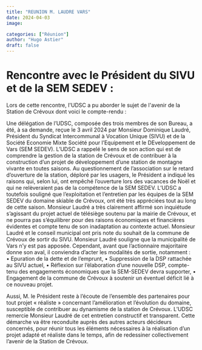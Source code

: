```yaml
---
title: "REUNION M. LAUDRE VARS"
date: 2024-04-03
image: 

categories: ["Réunion"]
author: "Hugo Astier"
draft: false
---
```


# Rencontre avec le Président du SIVU et de la SEM SEDEV :

Lors de cette rencontre, l'UDSC a pu aborder le sujet de l'avenir de la Station de Crévoux dont voici le compte-rendu :

Une délégation de l’UDSC, composée des trois membres de son Bureau, a été, à sa demande, reçue le 3 avril 2024 par Monsieur Dominique Laudré, Président du Syndicat Intercommunal à Vocation Unique (SIVU) et de la Société Economie Mixte Société pour l’Equipement et le DEveloppement de Vars (SEM SEDEV).
L’UDSC a rappelé le sens de son action qui est de comprendre la gestion de la station de Crévoux et de contribuer à la construction d’un projet de développement d’une station de montagne vivante en toutes saisons. 
Au questionnement de l’association sur le retard d’ouverture de la station, déploré par les usagers, le Président a indiqué les raisons qui, selon lui, ont empêché l’ouverture lors des vacances de Noël et qui ne relèveraient pas de la compétence de la SEM SEDEV.
L’UDSC a toutefois souligné que l’exploitation et l’entretien par les équipes de la SEM SEDEV du domaine skiable de Crévoux, ont été très appréciées tout au long de cette saison. 
Monsieur Laudré a très clairement affirmé son inquiétude s’agissant du projet actuel de télésiège soutenu par la mairie de Crévoux, et ne pourra pas s’équilibrer pour des raisons économiques et financières évidentes et compte tenu de son inadaptation au contexte actuel.
Monsieur Laudré et le conseil municipal ont pris note du souhait de la commune de Crévoux de sortir du SIVU. Monsieur Laudré souligne que la municipalité de Vars n’y est pas apposée. Cependant, avant que l’actionnaire majoritaire donne son aval, il conviendra d’acter les modalités de sortie, notamment :  
•	Epuration de la dette et de l’emprunt,
•	Suppression de la DSP rattachée au SIVU actuel,
•	Réflexion sur l’élaboration d’une nouvelle DSP, compte-tenu des engagements économiques que la SEM-SEDEV devra supporter, 
•	Engagement de la commune de Crévoux à soutenir un éventuel déficit lié à ce nouveau projet. 

Aussi, M. le Président reste à l’écoute de l’ensemble des partenaires pour tout projet « réaliste » concernant l’amélioration et l’évolution du domaine, susceptible de contribuer au dynamisme de la station de Crévoux.
L’UDSC remercie Monsieur Laudré de cet entretien constructif et transparent.
Cette démarche va être reconduite auprès des autres acteurs décideurs concernés, pour réunir tous les éléments nécessaires à la réalisation d’un projet adapté et réaliste dans le temps, afin de redessiner collectivement l’avenir de la Station de Crévoux.


